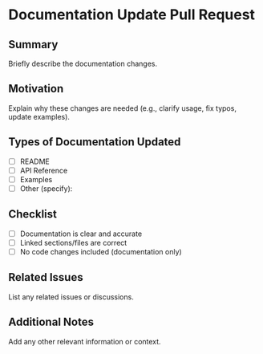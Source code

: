 # Documentation Update Pull Request

## Summary

Briefly describe the documentation changes.

## Motivation

Explain why these changes are needed (e.g., clarify usage, fix typos, update examples).

## Types of Documentation Updated

- [ ] README
- [ ] API Reference
- [ ] Examples
- [ ] Other (specify):

## Checklist

- [ ] Documentation is clear and accurate
- [ ] Linked sections/files are correct
- [ ] No code changes included (documentation only)

## Related Issues

List any related issues or discussions.

## Additional Notes

Add any other relevant information or context.
